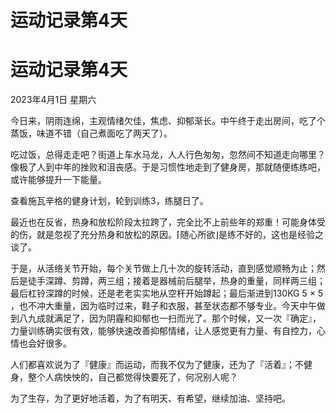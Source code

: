 # 运动记录第4天


# 运动记录第4天

2023年4月1日 星期六

今日来，阴雨连绵，主观情绪欠佳，焦虑、抑郁渐长。中午终于走出房间，吃了个蒸饭，味道不错（自己煮面吃了两天了）。

吃过饭，总得走走吧？街道上车水马龙，人人行色匆匆，忽然间不知道走向哪里？像极了人到中年的挫败和沮丧感。于是习惯性地走到了健身房，那就随便练练吧，或许能够提升一下能量。

查看施瓦辛格的健身计划，轮到训练3，练腿日了。

最近也在反省，热身和放松阶段太拉跨了，完全比不上前些年的郑重！可能身体受的伤，就是忽视了充分热身和放松的原因。⌈随心所欲⌋是练不好的，这也是经验之谈了。

于是，从活络关节开始，每个关节做上几十次的旋转活动，直到感觉顺畅为止；然后是徒手深蹲、剪蹲，两三组；接着是器械前后腿举，热身的重量，同样两三组；最后杠铃深蹲的时候，还是老老实实地从空杆开始蹲起；最后渐进到130KG 5 × 5 ，也不冲大重量，因为临时过来，鞋子和衣服，甚至状态都不够专业。今天中午做到八九成就满足了，因为阴霾和抑郁也一扫而光了。那个时候，又一次『确定』，力量训练确实很有效，能够快速改善抑郁情绪，让人感觉更有力量、有自控力，心情也会好很多。

人们都喜欢说为了『健康』而运动，而我不仅为了健康，还为了『活着』；不健身，整个人病怏怏的，自己都觉得快要死了，何况别人呢？

为了生存，为了更好地活着，为了有明天、有希望，继续加油、坚持吧。


